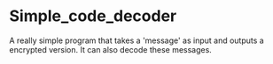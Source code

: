 # Simple_code_decoder
A really simple program that takes a 'message' as input and outputs a encrypted version. It can also decode these messages.

